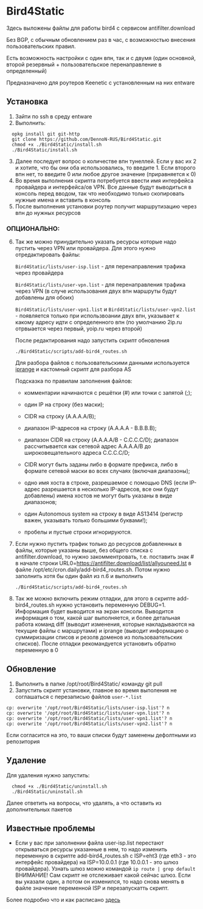 # Bird4Static
Здесь выложены файлы для работы bird4 с сервисом antifilter.download

Без BGP, с обычным обновлением раз в час, с возможностью внесения пользовательских правил.

Есть возможность настройки с один впн, так и с двумя (один основной, второй резервный + пользовательское перенаправление в определенный)

Предназначено для роутеров Keenetic с установленным на них entware

## Установка
1) Зайти по ssh в среду entware
2) Выполнить:
```
  opkg install git git-http
  git clone https://github.com/DennoN-RUS/Bird4Static.git
  chmod +x ./Bird4Static/install.sh
  ./Bird4Static/install.sh 
```
3) Далее последует вопрос о количестве впн тунеллей. Если у вас их 2 и хотите, что бы они оба использовались, то введите 1. Если второго впн нет, то введите 0 или любое другое значение (приравняется к 0)
4) Во время выполнения скрипта потребуется ввести имя интерфейса провайдера и интерфейса/ов VPN. Все данные будут выводиться в консоль перед вводом, так что необходимо только скопировать нужные имена и вставить в консоль
5) После выполнения установки роутер получит маршрутизацию через впн до нужных ресурсов

### ОПЦИОНАЛЬНО:

6) Так же можно принудительно указать ресурсы которые надо пустить через VPN или провайдера. Для этого нужно отредактировать файлы:

      `Bird4Static/lists/user-isp.list` - для перенаправления трафика через провайдера
  
      `Bird4Static/lists/user-vpn.list` - для перенаправления трафика через VPN (в случе использования двух впн маршруты будут добавлены для обоих)

      `Bird4Static/lists/user-vpn1.list` и `Bird4Static/lists/user-vpn2.list` - появляется только при использвоании двух впн, указывает к какому адресу идти с определенного впн (по умолчанию 2ip.ru отрвыается через первый, yoip.ru через второй)
  
      После редактирования надо запустить скрипт обновления
  
      `./Bird4Static/scripts/add-bird4_routes.sh`

      Для разбора файлов с пользовательскими данными используется [iprange](https://manpages.org/iprange) и кастомный скрипт для разбора AS
  
      Подсказка по правилам заполнения файлов:
  
    - комментарии начинаются с решётки (#) или точки с запятой (;);

    - один IP на строку (без маски);
    
    - CIDR на строку (A.A.A.A/B);

    - диапазон IP-адресов на строку (A.A.A.A - B.B.B.B);
    
    - диапазон CIDR на строку (A.A.A.A/B - C.C.C.C/D); диапазон рассчитывается как сетевой адрес A.A.A.A/B до широковещательного адреса C.C.C.C/D;
    
    - CIDR могут быть заданы либо в формате префикса, либо в формате сетевой маски во всех случаях (включая диапазоны);
    
    - одно имя хоста в строке, разрешаемое с помощью DNS (если IP-адрес разрешается в несколько IP-адресов, все они будут добавлены) имена хостов не могут быть указаны в виде диапазонов;

    - один Autonomous system на строку в виде AS13414 (регистр важен, указывать только большими буквами!);

    - пробелы и пустые строки игнорируются.

7) Если нужно пустить трафик только до ресурсов добавленных в файлы, которые указаны выше, без общего списка c antifilter.download, то нужно закомментровать, т.е. поставить знак # в начале строки URL0=https://antifilter.download/list/allyouneed.lst в файле /opt/etc/cron.daily/add-bird4_routes.sh. Потом нужно заполнить хотя бы один файл из п.6 и выполнить

    `./Bird4Static/scripts/add-bird4_routes.sh`

8) Так же можно включить режим отладки, для этого в скрипте add-bird4_routes.sh нужно установить переменную DEBUG=1. Информация будет выводится на экран консоли. Выводится информация о том, какой шаг выполняется, и более детальная работа команд diff (выводит изменения, которые накладываются на текущие файлы с маршрутами) и iprange (выводит информацию о суммиризации списов и резолв доменов из пользоваательских списков). После отладки рекомандуется установить обратно переменную в 0

## Обновление

1) Выполнить в папке /opt/root/Bird4Static/ команду git pull
2) Запустить скрипт установки, главное во время выполения не соглашаться с перезаписью файлов `user-*.list`
```
cp: overwrite '/opt/root/Bird4Static/lists/user-isp.list'? n
cp: overwrite '/opt/root/Bird4Static/lists/user-vpn.list'? n
cp: overwrite '/opt/root/Bird4Static/lists/user-vpn1.list'? n
cp: overwrite '/opt/root/Bird4Static/lists/user-vpn2.list'? n
```
Если согласится на это, то ваши списки будут заменены дефолтными из репозитория

## Удаление
Для удаления нужно запустить:
```
  chmod +x ./Bird4Static/uninstall.sh
  ./Bird4Static/uninstall.sh 
```
Далее ответить на вопросы, что удалять, а что оставить из дополнительных пакетов

## Известные проблемы

  - Если у вас при заполнении файла user-isp.list перестают открываться ресурсы указанные в нем, то надо изменить переменную в скрипте add-bird4_routes.sh с ISP=eht3 (где eth3 - это интерфейс провайдера) на ISP=10.0.0.1 (где 10.0.0.1 - это шлюз провайдера). Узнать шлюз можно командой `ip route | grep default` ВНИМАНИЕ! Сам скрипт не отслеживает какой сейчас шлюз. Если вы указали один, а потом он изменился, то надо снова менять в файле значение переменной ISP и перезапускатть скрипт.

Более подробно что и как расписано [здесь](https://forum.keenetic.com/topic/8577-%D0%BE%D0%B1%D1%85%D0%BE%D0%B4-%D0%B1%D0%BB%D0%BE%D0%BA%D0%B8%D1%80%D0%BE%D0%B2%D0%BE%D0%BA-%D1%81-%D0%B8%D1%81%D0%BF%D0%BE%D0%BB%D1%8C%D0%B7%D0%BE%D0%B2%D0%B0%D0%BD%D0%B8%D0%B5%D0%BC-bird4/)

